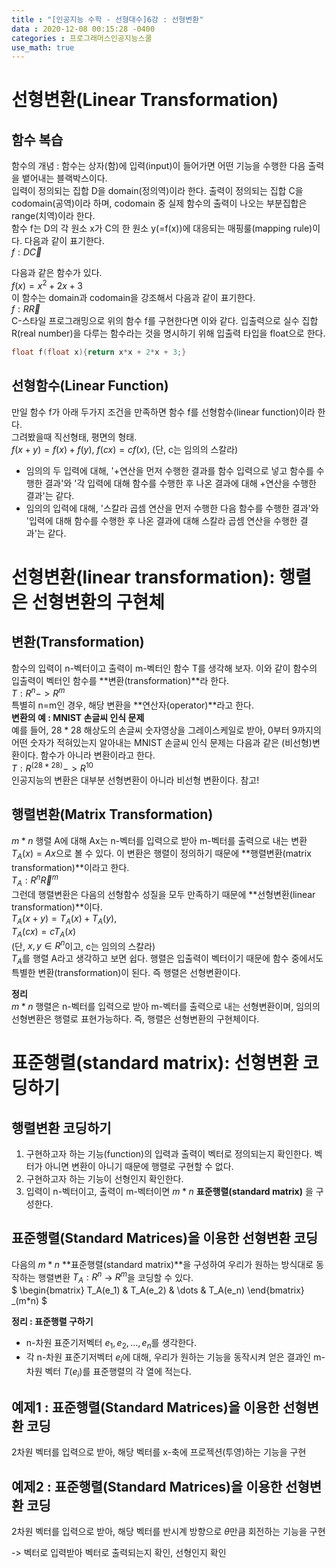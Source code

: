 ```yaml
---
title : "[인공지능 수학 - 선형대수]6강 : 선형변환"
data : 2020-12-08 00:15:28 -0400
categories : 프로그래머스인공지능스쿨
use_math: true
---
```

# 선형변환(Linear Transformation)
## 함수 복습
함수의 개념 : 함수는 상자(함)에 입력(input)이 들어가면 어떤 기능을 수행한 다음 출력을 뱉어내는 블랙박스이다.  
입력이 정의되는 집합 D을 domain(정의역)이라 한다. 출력이 정의되는 집합 C을 codomain(공역)이라 하며, codomain 중 실제 함수의 출력이 나오는 부분집합은 range(치역)이라 한다.  
함수 f는 D의 각 원소 x가 C의 한 원소 y(=f(x))에 대응되는 매핑룰(mapping rule)이다. 다음과 같이 표기한다.  
$f : D \overrightarrow C$  
  
다음과 같은 함수가 있다.  
$f(x) = x^2 + 2x + 3$  
이 함수는 domain과 codomain을 강조해서 다음과 같이 표기한다.  
$f : R \overrightarrow R$  
C-스타일 프로그래밍으로 위의 함수 f를 구현한다면 이와 같다. 입출력으로 실수 집합 R(real number)을 다루는 함수라는 것을 명시하기 위해 입출력 타입을 float으로 한다.  
```c
float f(float x){return x*x + 2*x + 3;}
```  
  
## 선형함수(Linear Function)
만일 함수 f가 아래 두가지 조건을 만족하면 함수 f를 선형함수(linear function)이라 한다.  
그려봤을때 직선형태, 평면의 형태.  
$f(x + y) = f(x) + f(y)$, $f(cx) = cf(x)$, (단, c는 임의의 스칼라)  
- 임의의 두 입력에 대해, '+연산을 먼저 수행한 결과를 함수 입력으로 넣고 함수를 수행한 결과'와 '각 입력에 대해 함수를 수행한 후 나온 결과에 대해 +연산을 수행한 결과'는 같다.
- 임의의 입력에 대해, '스칼라 곱셈 연산을 먼저 수행한 다음 함수를 수행한 결과'와 '입력에 대해 함수를 수행한 후 나온 결과에 대해 스칼라 곱셈 연산을 수행한 결과'는 같다.
  

  
# 선형변환(linear transformation): 행렬은 선형변환의 구현체
## 변환(Transformation)
함수의 입력이 n-벡터이고 출력이 m-벡터인 함수 T를 생각해 보자. 이와 같이 함수의 입출력이 벡터인 함수를 **변환(transformation)**라 한다.  
$T : R^n -> R^m$  
특별히 n=m인 경우, 해당 변환을 **연산자(operator)**라고 한다.  
**변환의 예 : MNIST 손글씨 인식 문제**  
예를 들어, $28 * 28$ 해상도의 손글씨 숫자영상을 그레이스케일로 받아, 0부터 9까지의 어떤 숫자가 적혀있는지 알아내는 MNIST 손글씨 인식 문제는 다음과 같은 (비선형)변환이다. 함수가 아니라 변환이라고 한다.    
$T : R^(28*28) -> R^10$  
인공지능의 변환은 대부분 선형변환이 아니라 비선형 변환이다. 참고!  
  
## 행렬변환(Matrix Transformation)
$m * n$ 행렬 A에 대해 Ax는 n-벡터를 입력으로 받아 m-벡터를 출력으로 내는 변환 $T_A(x) = Ax$으로 볼 수 있다. 이 변환은 행렬이 정의하기 때문에 **행렬변환(matrix transformation)**이라고 한다.  
$T_A : R^n \overrightarrow R^m$  
그런데 행렬변환은 다음의 선형함수 성질을 모두 만족하기 때문에 **선형변환(linear transformation)**이다.  
$T_A(x+y) = T_A(x) + T_A(y)$,  
$T_A(cx) = cT_A(x)$  
(단, $x,y \in R^n$이고, c는 임의의 스칼라)  
$T_A$를 행렬 A라고 생각하고 보면 쉽다. 행렬은 입출력이 벡터이기 때문에 함수 중에서도 특별한 변환(transformation)이 된다. 즉 행렬은 선형변환이다.  
  
**정리**  
$m*n$ 행렬은 n-벡터를 입력으로 받아 m-벡터를 출력으로 내는 선형변환이며, 임의의 선형변환은 행렬로 표현가능하다. 즉, 행렬은 선형변환의 구현체이다.  
  
  
  
# 표준행렬(standard matrix): 선형변환 코딩하기
## 행렬변환 코딩하기
1. 구현하고자 하는 기능(function)의 입력과 출력이 벡터로 정의되는지 확인한다. 벡터가 아니면 변환이 아니기 때문에 행렬로 구현할 수 없다.
2. 구현하고자 하는 기능이 선형인지 확인한다. 
3. 입력이 n-벡터이고, 출력이 m-벡터이면 $m*n$ **표준행렬(standard matrix)** 을 구성한다.
  
## 표준행렬(Standard Matrices)을 이용한 선형변환 코딩
다음의 $m * n$ **표준행렬(standard matrix)**을 구성하여 우리가 원하는 방식대로 동작하는 행렬변환 $T_A : R^n$ -> $R^m$을 코딩할 수 있다.  
$
\begin{bmatrix}
T_A(e_1) & T_A(e_2) & \dots & T_A(e_n)
\end{bmatrix}
_(m*n)
$  
  
**정리 : 표준행렬 구하기**  
- n-차원 표준기저벡터 ${e_1, e_2, \dots, e_n}$를 생각한다.
- 각 n-차원 표준기저벡터 $e_i$에 대해, 우리가 원하는 기능을 동작시켜 얻은 결과인 m-차원 벡터 $T(e_i)$를 표준행렬의 각 열에 적는다. 
  
## 예제1 : 표준행렬(Standard Matrices)을 이용한 선형변환 코딩
2차원 벡터를 입력으로 받아, 해당 벡터를 x-축에 프로젝션(투영)하는 기능을 구현  
  
## 예제2 : 표준행렬(Standard Matrices)을 이용한 선형변환 코딩
2차원 벡터를 입력으로 받아, 해당 벡터를 반시계 방향으로 $\theta$만큼 회전하는 기능을 구현  
  
-> 벡터로 입력받아 벡터로 출력되는지 확인, 선형인지 확인